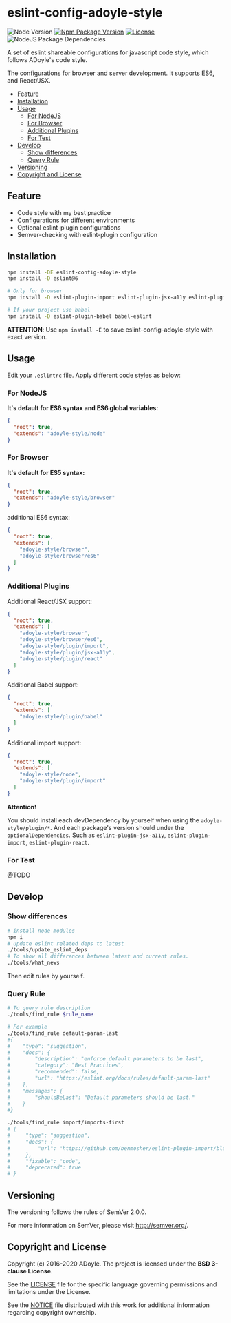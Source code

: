 # eslint-config-adoyle-style
![Node Version][Node Version Image]
[![Npm Package Version][Npm Package Version Image]][Npm Package Version LINK]
[![License][License Image]][License LINK]
![NodeJS Package Dependencies][NodeJS Package Dependencies Link]

A set of eslint shareable configurations for javascript code style, which follows ADoyle's code style.

The configurations for browser and server development. It supports ES6, and React/JSX.

<!-- MarkdownTOC GFM -->

- [Feature](#feature)
- [Installation](#installation)
- [Usage](#usage)
    - [For NodeJS](#for-nodejs)
    - [For Browser](#for-browser)
    - [Additional Plugins](#additional-plugins)
    - [For Test](#for-test)
- [Develop](#develop)
    - [Show differences](#show-differences)
    - [Query Rule](#query-rule)
- [Versioning](#versioning)
- [Copyright and License](#copyright-and-license)

<!-- /MarkdownTOC -->

## Feature

- Code style with my best practice
- Configurations for different environments
- Optional eslint-plugin configurations
- Semver-checking with eslint-plugin configuration

## Installation

```sh
npm install -DE eslint-config-adoyle-style
npm install -D eslint@6

# Only for browser
npm install -D eslint-plugin-import eslint-plugin-jsx-a11y eslint-plugin-react

# If your project use babel
npm install -D eslint-plugin-babel babel-eslint
```

**ATTENTION**: Use `npm install -E` to save eslint-config-adoyle-style with exact version.

## Usage

Edit your `.eslintrc` file. Apply different code styles as below:

### For NodeJS

**It's default for ES6 syntax and ES6 global variables:**

```json
{
  "root": true,
  "extends": "adoyle-style/node"
}
```

### For Browser

**It's default for ES5 syntax:**

```json
{
  "root": true,
  "extends": "adoyle-style/browser"
}
```

additional ES6 syntax:

```json
{
  "root": true,
  "extends": [
    "adoyle-style/browser",
    "adoyle-style/browser/es6"
  ]
}
```

### Additional Plugins

Additional React/JSX support:

```json
{
  "root": true,
  "extends": [
    "adoyle-style/browser",
    "adoyle-style/browser/es6",
    "adoyle-style/plugin/import",
    "adoyle-style/plugin/jsx-a11y",
    "adoyle-style/plugin/react"
  ]
}
```

Additional Babel support:

```json
{
  "root": true,
  "extends": [
    "adoyle-style/plugin/babel"
  ]
}
```

Additional import support:

```json
{
  "root": true,
  "extends": [
    "adoyle-style/node",
    "adoyle-style/plugin/import"
  ]
}
```

**Attention!**

You should install each devDependency by yourself when using the `adoyle-style/plugin/*`. And each package's version should under the `optionalDependencies`. Such as `eslint-plugin-jsx-a11y`, `eslint-plugin-import`, `eslint-plugin-react`.

### For Test

@TODO

## Develop

### Show differences

```sh
# install node modules
npm i
# update eslint related deps to latest
./tools/update_eslint_deps
# To show all differences between latest and current rules.
./tools/what_news
```

Then edit rules by yourself.

### Query Rule

```sh
# To query rule description
./tools/find_rule $rule_name

# For example
./tools/find_rule default-param-last
#{
#    "type": "suggestion",
#    "docs": {
#        "description": "enforce default parameters to be last",
#        "category": "Best Practices",
#        "recommended": false,
#        "url": "https://eslint.org/docs/rules/default-param-last"
#    },
#    "messages": {
#        "shouldBeLast": "Default parameters should be last."
#    }
#}

./tools/find_rule import/imports-first
# {
#     "type": "suggestion",
#     "docs": {
#         "url": "https://github.com/benmosher/eslint-plugin-import/blob/7b25c1cb95ee18acc1531002fd343e1e6031f9ed/docs/rules/imports-first.md"
#     },
#     "fixable": "code",
#     "deprecated": true
# }
```

## Versioning

The versioning follows the rules of SemVer 2.0.0.

For more information on SemVer, please visit http://semver.org/.

## Copyright and License

Copyright (c) 2016-2020 ADoyle. The project is licensed under the **BSD 3-clause License**.

See the [LICENSE][] file for the specific language governing permissions and limitations under the License.

See the [NOTICE][] file distributed with this work for additional information regarding copyright ownership.


<!-- Links -->

[LICENSE]: ./LICENSE
[NOTICE]: ./NOTICE


<!-- links -->

[Node Version Image]: https://img.shields.io/node/v/eslint-config-adoyle-style.svg
[Npm Package Version Image]: https://img.shields.io/npm/v/eslint-config-adoyle-style.svg
[Npm Package Version LINK]: https://www.npmjs.com/package/eslint-config-adoyle-style
[License Image]: https://img.shields.io/npm/l/eslint-config-adoyle-style.svg
[License LINK]: https://github.com/adoyle-h/eslint-config-adoyle-style/blob/master/LICENSE
[NodeJS Package Dependencies Link]: https://david-dm.org/adoyle-h/eslint-config-adoyle-style.svg

